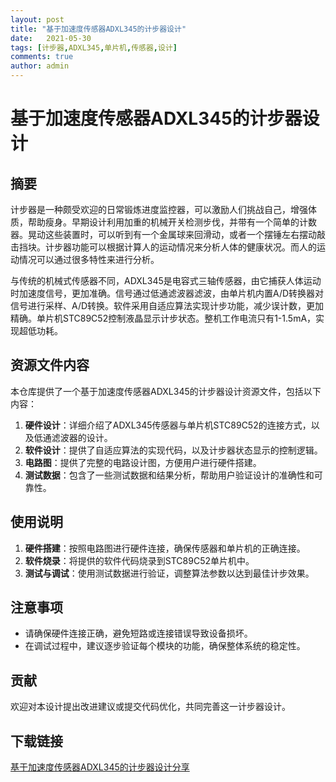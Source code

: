 ```yaml
---
layout: post
title: "基于加速度传感器ADXL345的计步器设计"
date:   2021-05-30
tags: [计步器,ADXL345,单片机,传感器,设计]
comments: true
author: admin
---
```

# 基于加速度传感器ADXL345的计步器设计

## 摘要

计步器是一种颇受欢迎的日常锻炼进度监控器，可以激励人们挑战自己，增强体质，帮助瘦身。早期设计利用加重的机械开关检测步伐，并带有一个简单的计数器。晃动这些装置时，可以听到有一个金属球来回滑动，或者一个摆锤左右摆动敲击挡块。计步器功能可以根据计算人的运动情况来分析人体的健康状况。而人的运动情况可以通过很多特性来进行分析。

与传统的机械式传感器不同，ADXL345是电容式三轴传感器，由它捕获人体运动时加速度信号，更加准确。信号通过低通滤波器滤波，由单片机内置A/D转换器对信号进行采样、A/D转换。软件采用自适应算法实现计步功能，减少误计数，更加精确。单片机STC89C52控制液晶显示计步状态。整机工作电流只有1-1.5mA，实现超低功耗。

## 资源文件内容

本仓库提供了一个基于加速度传感器ADXL345的计步器设计资源文件，包括以下内容：

1. **硬件设计**：详细介绍了ADXL345传感器与单片机STC89C52的连接方式，以及低通滤波器的设计。
2. **软件设计**：提供了自适应算法的实现代码，以及计步器状态显示的控制逻辑。
3. **电路图**：提供了完整的电路设计图，方便用户进行硬件搭建。
4. **测试数据**：包含了一些测试数据和结果分析，帮助用户验证设计的准确性和可靠性。

## 使用说明

1. **硬件搭建**：按照电路图进行硬件连接，确保传感器和单片机的正确连接。
2. **软件烧录**：将提供的软件代码烧录到STC89C52单片机中。
3. **测试与调试**：使用测试数据进行验证，调整算法参数以达到最佳计步效果。

## 注意事项

- 请确保硬件连接正确，避免短路或连接错误导致设备损坏。
- 在调试过程中，建议逐步验证每个模块的功能，确保整体系统的稳定性。

## 贡献

欢迎对本设计提出改进建议或提交代码优化，共同完善这一计步器设计。

## 下载链接

[基于加速度传感器ADXL345的计步器设计分享](https://pan.quark.cn/s/8f05185daf10)